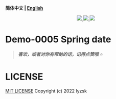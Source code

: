 **简体中文 | [English](./README.md)**

<p align="center">
    <a href="https://github.com/lyzsk/full-stack-demos/blob/master/LICENSE">
        <img src="https://img.shields.io/github/license/lyzsk/full-stack-demos.svg?style=plastic&logo=github" />
    </a>
    <a href="https://github.com/lyzsk/full-stack-demos/members">
        <img src="https://img.shields.io/github/forks/lyzsk/full-stack-demos.svg?style=plastic&logo=github" />
    </a>
    <a href="https://github.com/lyzsk/full-stack-demos/stargazers">
        <img src="https://img.shields.io/github/stars/lyzsk/full-stack-demos.svg?style=plastic&logo=github" />
    </a>
</p>

# Demo-0005 Spring date

> **_喜欢，或者对你有帮助的话，记得点赞哦_** :star:

# LICENSE

[MIT LICENSE] Copyright (c) 2022 lyzsk

[mit license]: https://github.com/lyzsk/full-stack-demos/blob/master/LICENSE
